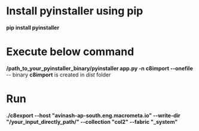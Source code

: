  # Install pyinstaller using pip
**pip install pyinstaller**

# Execute below command 
**/path_to_your_pyinstaller_binary/pyinstaller app.py -n c8import --onefile**
-- binary **c8import** is created in *dist* folder
# Run
**./c8export --host "avinash-ap-south.eng.macrometa.io" --write-dir "/your_input_directly_path/" --collection "col2" --fabric "_system"**


